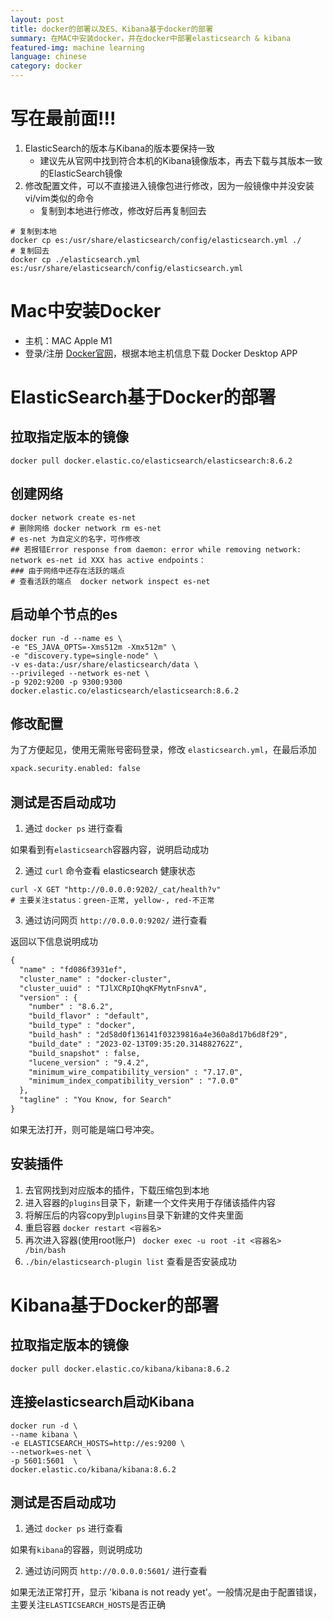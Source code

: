 ```yaml
---
layout: post
title: docker的部署以及ES、Kibana基于docker的部署
summary: 在MAC中安装docker，并在docker中部署elasticsearch & kibana
featured-img: machine learning
language: chinese 
category: docker
---
```

# 写在最前面!!!

1. ElasticSearch的版本与Kibana的版本要保持一致
    - 建议先从官网中找到符合本机的Kibana镜像版本，再去下载与其版本一致的ElasticSearch镜像
2. 修改配置文件，可以不直接进入镜像包进行修改，因为一般镜像中并没安装vi/vim类似的命令
    - 复制到本地进行修改，修改好后再复制回去
```shell
# 复制到本地
docker cp es:/usr/share/elasticsearch/config/elasticsearch.yml ./
# 复制回去
docker cp ./elasticsearch.yml es:/usr/share/elasticsearch/config/elasticsearch.yml
```

# Mac中安装Docker 

- 主机：MAC Apple M1
- 登录/注册 [Docker官网](https://hub.docker.com/)，根据本地主机信息下载 Docker Desktop APP

# ElasticSearch基于Docker的部署

## 拉取指定版本的镜像

```shell
docker pull docker.elastic.co/elasticsearch/elasticsearch:8.6.2  
```


## 创建网络

```shell
docker network create es-net
# 删除网络 docker network rm es-net
# es-net 为自定义的名字，可作修改
## 若报错Error response from daemon: error while removing network: network es-net id XXX has active endpoints：
### 由于网络中还存在活跃的端点
# 查看活跃的端点  docker network inspect es-net
```

## 启动单个节点的es

```shell
docker run -d --name es \
-e "ES_JAVA_OPTS=-Xms512m -Xmx512m" \
-e "discovery.type=single-node" \
-v es-data:/usr/share/elasticsearch/data \
--privileged --network es-net \
-p 9202:9200 -p 9300:9300 docker.elastic.co/elasticsearch/elasticsearch:8.6.2 
```

## 修改配置

为了方便起见，使用无需账号密码登录，修改 `elasticsearch.yml`，在最后添加

```xml
xpack.security.enabled: false
```

## 测试是否启动成功
1. 通过 `docker ps` 进行查看

如果看到有`elasticsearch`容器内容，说明启动成功

2. 通过 `curl` 命令查看 elasticsearch 健康状态

```shell
curl -X GET "http://0.0.0.0:9202/_cat/health?v"
# 主要关注status：green-正常, yellow-, red-不正常
```

3. 通过访问网页 `http://0.0.0.0:9202/` 进行查看

返回以下信息说明成功
```html
{
  "name" : "fd086f3931ef",
  "cluster_name" : "docker-cluster",
  "cluster_uuid" : "TJlXCRpIQhqKFMytnFsnvA",
  "version" : {
    "number" : "8.6.2",
    "build_flavor" : "default",
    "build_type" : "docker",
    "build_hash" : "2d58d0f136141f03239816a4e360a8d17b6d8f29",
    "build_date" : "2023-02-13T09:35:20.314882762Z",
    "build_snapshot" : false,
    "lucene_version" : "9.4.2",
    "minimum_wire_compatibility_version" : "7.17.0",
    "minimum_index_compatibility_version" : "7.0.0"
  },
  "tagline" : "You Know, for Search"
}
```

如果无法打开，则可能是端口号冲突。

## 安装插件

1. 去官网找到对应版本的插件，下载压缩包到本地
2. 进入容器的`plugins`目录下，新建一个文件夹用于存储该插件内容
3. 将解压后的内容copy到`plugins`目录下新建的文件夹里面
4. 重启容器 `docker restart <容器名>`
5. 再次进入容器(使用root账户) ` docker exec -u root -it <容器名> /bin/bash`
6. `./bin/elasticsearch-plugin list` 查看是否安装成功


# Kibana基于Docker的部署
## 拉取指定版本的镜像

```shell
docker pull docker.elastic.co/kibana/kibana:8.6.2  
```
## 连接elasticsearch启动Kibana
```shell
docker run -d \                                                                   
--name kibana \
-e ELASTICSEARCH_HOSTS=http://es:9200 \
--network=es-net \
-p 5601:5601  \
docker.elastic.co/kibana/kibana:8.6.2
```

## 测试是否启动成功

1. 通过 `docker ps` 进行查看

如果有`kibana`的容器，则说明成功

2. 通过访问网页 `http://0.0.0.0:5601/` 进行查看

如果无法正常打开，显示 'kibana is not ready yet'。一般情况是由于配置错误，主要关注`ELASTICSEARCH_HOSTS`是否正确
